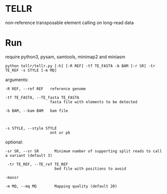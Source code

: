# TELLR

non-reference transposable element calling on long-read data 

# Run
require python3, pysam, samtools, minimap2 and miniasm

    python tellr/tellr.py [-h] [-R REF] -tf TE_FASTA -b BAM [-r SR] -tr TE_REF -s STYLE [-m MQ]

  arguments: 

    -R REF, --ref REF   reference genome

    -tf TE_FASTA, --TE_fasta TE_FASTA
                        fasta file with elements to be detected

    -b BAM, --bam BAM   bam file



    -s STYLE, --style STYLE
                        ont or pb
  
  optional: 

    -sr SR, --sr SR       Minimum number of supporting split reads to call a variant (default 3)

     -tr TE_REF, --TE_ref TE_REF
                          bed file with positions to avoid
    
    -maxsr

    -m MQ, --mq MQ        Mapping quality (default 20)
